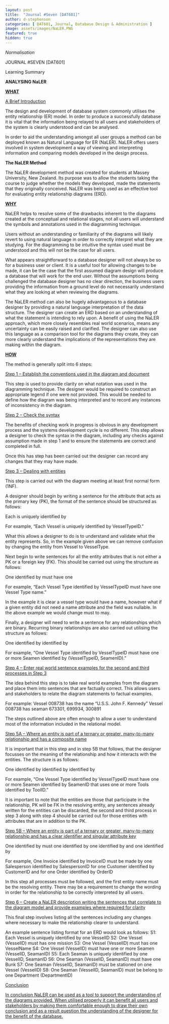 ```yaml
---
layout: post
title:  "Journal #Seven [DAT601]"
author: d-stephenson
categories: [ DAT601, Journal, Database Design & Administration ]
image: assets/images/NaLER.PNG
featured: true
hidden: true
---
```

<i>Normalisation</i>

JOURNAL #SEVEN [DAT601]

Learning Summary<br>

<b>ANALYSING NaLER</b>

<b><u>WHAT</u></b>

<u>A Brief Introduction</u>

The design and development of database system commonly utilises the entity relationship (ER) model. In order to produce a successfully database it is vital that the information being relayed to all users and stakeholders of the system is clearly understood and can be analysed. 

In order to aid the understanding amongst all user groups a method can be deployed known as Natural Language for ER (NaLER). NaLER offers users involved in system development a way of viewing and interpreting information and comparing models developed in the design process.

<b>The NaLER Method</b>

The NaLER development method was created for students at Massey University, New Zealand. Its purpose was to allow the students taking the course to judge whether the models they developed, made the statements that they originally conceived. NaLER was being used as an effective tool for evaluating entity relationship diagrams (ERD).

<b><u>WHY</u></b>

NaLER helps to resolve some of the drawbacks inherent to the diagrams created at the conceptual and relational stages, not all users will understand the symbols and annotations used in the diagramming technique. 

Users without an understanding or familiarity of the diagrams will likely revert to using natural language in order to correctly interpret what they are studying. For the diagramming to be intuitive the syntax used must be understood and this will not be the case for all users. 

What appears straightforward to a database designer will not always be so for a business user or client. It is a useful tool for allowing changes to be made, it can be the case that the first assumed diagram design will produce a database that will work for the end user. Without the assumptions being challenged the database designer has no clear direction, the business users providing the information from a ground level do not necessarily understand what they are looking at when reviewing the diagrams.

The NaLER method can also be hugely advantageous to a database designer by providing a natural language interpretation of the data structure. The designer can create an ERD based on an understanding of what the statement is intending to rely upon. A benefit of using the NaLER approach, which more closely resembles real world scenarios, means any uncertainty can be easily raised and clarified. The designer can also use this language as a comparison tool for the diagrams they create, they can more clearly understand the implications of the representations they are making within the diagram.

<b><u>HOW</u></b>

The method is generally split into 6 steps:

<u>Step 1 – Establish the conventions used in the diagram and document</u>

This step is used to provide clarity on what notation was used in the diagramming technique. The designer would be required to construct an appropriate legend if one were not provided. This would be needed to define how the diagram was being interpreted and to record any instances of inconsistency in the diagram.

<u>Step 2 – Check the syntax</u>

The benefits of checking work in progress is obvious in any development process and the systems development cycle is no different. This step allows a designer to check the syntax in the diagram, including any checks against assumption made in step 1 and to ensure the statements are correct and completed in full. 

Once this has step has been carried out the designer can record any changes that they may have made.  

<u>Step 3 – Dealing with entities</u>

This step is carried out with the diagram meeting at least first normal form (1NF).

A designer should begin by writing a sentence for the attribute that acts as the primary key (PK), the format of the sentence should be structured as follows:

Each <Entity-name> is uniquely identified by <Primary Key>

For example, “Each Vessel is uniquely identified by VesselTypeID.”

What this allows a designer to do is to understand and validate what the entity represents. So, in the example given above we can remove confusion by changing the entity from Vessel to VesselType.

Next begin to write sentences for all the entity attributes that is not either a PK or a foreign key (FK). This should be carried out using the structure as follows:

One <Entity-name> identified by <PK> must have one <attribute name>

For example, “Each Vessel Type identified by VesselTypeID must have one Vessel Type name.”

In the example it is clear a vessel type would have a name, however what if a given entity did not need a name attribute and the field was nullable. In the above example we would change must to may.

Finally, a designer will need to write a sentence for any relationships which are binary. Recurring binary relationships are also carried out utilising the structure as follows:

One <Entity-name1> identified by <PK> <optionality> <relationship-name> <cardinality> <Entity-name2> identified by <Foreign Key>

For example, “One Vessel Type identified by VesselTypeID must have one or more Seamen identified by (VesselTypeID, SeamenID).”

<u>Step 4 – Enter real world sentence examples for the second and third processes in Step 3</u>

The idea behind this step is to take real world examples from the diagram and place them into sentences that are factually correct. This allows users and stakeholders to relate the diagram statements to factual examples. 

For example:
Vessel 008738 has the name “U.S.S. John F. Kennedy”
Vessel 008738 has seaman 673301, 699934, 300891

The steps outlined above are often enough to allow a user to understand most of the information included in the relational model. 

<u>Step 5A – Where an entity is part of a ternary or greater, many-to-many relationship and has a composite name</u>

It is important that in this step and in step 5B that follows, that the designer focusses on the meaning of the relationship and how it interacts with the entities. The structure is as follows:

One <Entity-name1> identified by <PK1> <optionality> <relationship-name1> <cardinality> <Entity-name2> identified by <PK2> <relationship-name2> <cardinality> <Entity-name3> identified by <PK3>

For example, “One Vessel Type identified by VesselTypeID must have one or more Seamen identified by SeamenID that uses one or more Tools identified by ToolID.”

It is important to note that the entities are those that participate in the relationship, PK will be FK in the resolving entity, any sentences already written for the entities can be discarded, the second and third process in step 3 along with step 4 should be carried out for those entities with attributes that are in addition to the PK.

<u>Step 5B – Where an entity is part of a ternary or greater, many-to-many relationship and has a clear identifier and singular attribute key</u>

One <Entity-name1> identified by <PK1> must <relationship-name1> one <Entity-name2> identified by <FK1> <relationship-name2> one <Entity-name3> identified by <FK2> and <relationship-name3> one <Entity-name4> identified by <FK3>

For example, One Invoice identified by InvoiceID must be made by one Salesperson identified by SalespersonID for one Customer identified by CustomerID and for one Order identified by OrderID

In this step all processes must be followed, and the first entity name must be the resolving entity. There may be a requirement to change the wording in order for the relationship to be correctly interpreted by all users.

<u>Step 6 – Create a NaLER description writing the sentences that correlate to the diagram model and provide examples where required for clarity</u>

This final step involves listing all the sentences including any changes where necessary to make the relationship clearer to understand.

An example sentence listing format for an ERD would look as follows:
S1: Each Vessel is uniquely identified by one VesselID
S2: One Vessel (VesselID) must has one mission
S3: One Vessel (VesselID) must has one VesselName
S4: One Vessel (VesselID) must have one or more Seamen (VesselID, SeamanID)
S5: Each Seaman is uniquely identified by one VesselID, SeamanID
S6: One Seaman (VesselID, SeamanID) must have one Bunk
S7: One Seaman (VesselID, SeamanID) must be stationed on one Vessel (VesselID)
S8: One Seaman (VesselID, SeamanID) must be belong to one Department (DepartmentID)

<u>Conclusion<u>

In conclusion NaLER can be used as a tool to support the understanding of the diagrams provided. When utilised properly it can benefit all users and stakeholders by making them comfortable enough to draw their own conclusion and as a result question the understanding of the designer for the benefit of the database.






